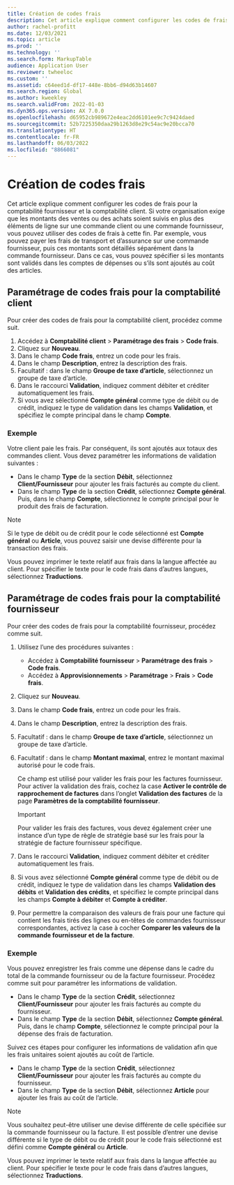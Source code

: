 ```yaml
---
title: Création de codes frais
description: Cet article explique comment configurer les codes de frais pour la comptabilité fournisseur et la comptabilité client.
author: rachel-profitt
ms.date: 12/03/2021
ms.topic: article
ms.prod: ''
ms.technology: ''
ms.search.form: MarkupTable
audience: Application User
ms.reviewer: twheeloc
ms.custom: ''
ms.assetid: c64eed1d-df17-448e-8bb6-d94d63b14607
ms.search.region: Global
ms.author: kweekley
ms.search.validFrom: 2022-01-03
ms.dyn365.ops.version: AX 7.0.0
ms.openlocfilehash: d65952cb989672e4eac2dd6101ee9c7c9424daed
ms.sourcegitcommit: 52b7225350daa29b1263d8e29c54ac9e20bcca70
ms.translationtype: HT
ms.contentlocale: fr-FR
ms.lasthandoff: 06/03/2022
ms.locfileid: "8866081"
---
```

# <a name="create-charges-codes"></a>Création de codes frais

Cet article explique comment configurer les codes de frais pour la comptabilité fournisseur et la comptabilité client. Si votre organisation exige que les montants des ventes ou des achats soient suivis en plus des éléments de ligne sur une commande client ou une commande fournisseur, vous pouvez utiliser des codes de frais à cette fin. Par exemple, vous pouvez payer les frais de transport et d’assurance sur une commande fournisseur, puis ces montants sont détaillés séparément dans la commande fournisseur. Dans ce cas, vous pouvez spécifier si les montants sont validés dans les comptes de dépenses ou s’ils sont ajoutés au coût des articles.

## <a name="set-up-charges-codes-for-accounts-receivable"></a>Paramétrage de codes frais pour la comptabilité client

Pour créer des codes de frais pour la comptabilité client, procédez comme suit.

1. Accédez à **Comptabilité client** &gt; **Paramétrage des frais** &gt; **Code frais**.
2. Cliquez sur **Nouveau**.
3. Dans le champ **Code frais**, entrez un code pour les frais.
3. Dans le champ **Description**, entrez la description des frais.
4. Facultatif : dans le champ **Groupe de taxe d’article**, sélectionnez un groupe de taxe d’article.
5. Dans le raccourci **Validation**, indiquez comment débiter et créditer automatiquement les frais.
6. Si vous avez sélectionné **Compte général** comme type de débit ou de crédit, indiquez le type de validation dans les champs **Validation**, et spécifiez le compte principal dans le champ **Compte**.

### <a name="example"></a>Exemple

Votre client paie les frais. Par conséquent, ils sont ajoutés aux totaux des commandes client. Vous devez paramétrer les informations de validation suivantes :

- Dans le champ **Type** de la section **Débit**, sélectionnez **Client/Fournisseur** pour ajouter les frais facturés au compte du client.
- Dans le champ **Type** de la section **Crédit**, sélectionnez **Compte général**. Puis, dans le champ **Compte**, sélectionnez le compte principal pour le produit des frais de facturation.

> [!NOTE]
> Si le type de débit ou de crédit pour le code sélectionné est **Compte général** ou **Article**, vous pouvez saisir une devise différente pour la transaction des frais.

Vous pouvez imprimer le texte relatif aux frais dans la langue affectée au client. Pour spécifier le texte pour le code frais dans d’autres langues, sélectionnez **Traductions**.

## <a name="set-up-charges-codes-for-accounts-payable"></a>Paramétrage de codes frais pour la comptabilité fournisseur

Pour créer des codes de frais pour la comptabilité fournisseur, procédez comme suit.

1. Utilisez l’une des procédures suivantes :

    - Accédez à **Comptabilité fournisseur** &gt; **Paramétrage** **des frais** &gt; **Code frais**.
    - Accédez à **Approvisionnements** &gt; **Paramétrage** &gt; **Frais** &gt; **Code frais**.

2. Cliquez sur **Nouveau**.
3. Dans le champ **Code frais**, entrez un code pour les frais.
3. Dans le champ **Description**, entrez la description des frais.
4. Facultatif : dans le champ **Groupe de taxe d’article**, sélectionnez un groupe de taxe d’article.
5. Facultatif : dans le champ **Montant maximal**, entrez le montant maximal autorisé pour le code frais.

    Ce champ est utilisé pour valider les frais pour les factures fournisseur. Pour activer la validation des frais, cochez la case **Activer le contrôle de rapprochement de factures** dans l’onglet **Validation des factures** de la page **Paramètres de la comptabilité fournisseur**.

    > [!IMPORTANT]
    > Pour valider les frais des factures, vous devez également créer une instance d’un type de règle de stratégie basé sur les frais pour la stratégie de facture fournisseur spécifique.

6. Dans le raccourci **Validation**, indiquez comment débiter et créditer automatiquement les frais.
7. Si vous avez sélectionné **Compte général** comme type de débit ou de crédit, indiquez le type de validation dans les champs **Validation des débits** et **Validation des crédits**, et spécifiez le compte principal dans les champs **Compte à débiter** et **Compte à créditer**.
8. Pour permettre la comparaison des valeurs de frais pour une facture qui contient les frais tirés des lignes ou en-têtes de commandes fournisseur correspondantes, activez la case à cocher **Comparer les valeurs de la commande fournisseur et de la facture**.

### <a name="example"></a>Exemple

Vous pouvez enregistrer les frais comme une dépense dans le cadre du total de la commande fournisseur ou de la facture fournisseur. Procédez comme suit pour paramétrer les informations de validation. 

- Dans le champ **Type** de la section **Crédit**, sélectionnez **Client/Fournisseur** pour ajouter les frais facturés au compte du fournisseur.
- Dans le champ **Type** de la section **Débit**, sélectionnez **Compte général**. Puis, dans le champ **Compte**, sélectionnez le compte principal pour la dépense des frais de facturation.

Suivez ces étapes pour configurer les informations de validation afin que les frais unitaires soient ajoutés au coût de l’article.

- Dans le champ **Type** de la section **Crédit**, sélectionnez **Client/Fournisseur** pour ajouter les frais facturés au compte du fournisseur.
- Dans le champ **Type** de la section **Débit**, sélectionnez **Article** pour ajouter les frais au coût de l’article.

> [!NOTE]
> Vous souhaitez peut-être utiliser une devise différente de celle spécifiée sur la commande fournisseur ou la facture. Il est possible d’entrer une devise différente si le type de débit ou de crédit pour le code frais sélectionné est défini comme **Compte général** ou **Article**.

Vous pouvez imprimer le texte relatif aux frais dans la langue affectée au client. Pour spécifier le texte pour le code frais dans d’autres langues, sélectionnez **Traductions**.
